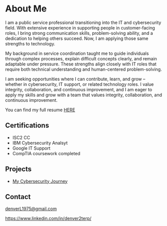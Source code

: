 # About Me
I am a public service professional transitioning into the IT and cybersecurity field. With extensive experience in supporting people in customer-facing roles, I bring strong communication skills, problem-solving ability, and a dedication to helping others succeed. Now, I am applying those same strengths to technology.

My background in service coordination taught me to guide individuals through complex processes, explain difficult concepts clearly, and remain adaptable under pressure. These strengths align closely with IT roles that require both technical understanding and human-centered problem-solving.

I am seeking opportunities where I can contribute, learn, and grow – whether in cybersecurity, IT support, or related technology roles. I value integrity, collaboration, and continuous improvement, and I am eager to apply my skills and grow with a team that values integrity, collaboration, and continuous improvement. 

You can find my full resume [HERE](https://denverlatham.github.io/resume.html)

## Certifications
- ISC2 CC
- IBM Cybersecurity Analsyt
- Google IT Support
- CompTIA coursework completed

## Projects
- [My Cybersecurity Journey](https://denverlatham.github.com/my-cybersecurity-journey)


## Contact
denverL1975@gmail.com

https://www.linkedin.com/in/denver2terp/



